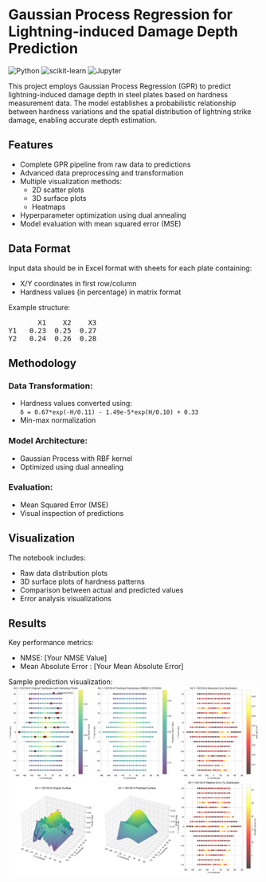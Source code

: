 # Gaussian Process Regression for Lightning-induced Damage Depth Prediction

![Python](https://img.shields.io/badge/Python-3.7%2B-blue)
![scikit-learn](https://img.shields.io/badge/scikit--learn-1.0%2B-orange)
![Jupyter](https://img.shields.io/badge/Jupyter-Notebook-red)

This project employs Gaussian Process Regression (GPR) to predict lightning-induced damage depth in steel plates based on hardness measurement data. The model establishes a probabilistic relationship between hardness variations and the spatial distribution of lightning strike damage, enabling accurate depth estimation.
## Features

- Complete GPR pipeline from raw data to predictions
- Advanced data preprocessing and transformation
- Multiple visualization methods:
  - 2D scatter plots
  - 3D surface plots
  - Heatmaps
- Hyperparameter optimization using dual annealing
- Model evaluation with mean squared error (MSE)

## Data Format
Input data should be in Excel format with sheets for each plate containing:
- X/Y coordinates in first row/column
- Hardness values (in percentage) in matrix format

Example structure:
<pre>
       X1    X2    X3
Y1   0.23  0.25  0.27
Y2   0.24  0.26  0.28
</pre>



## Methodology
### Data Transformation:
- Hardness values converted using:  
  `δ = 0.67*exp(-H/0.11) - 1.49e-5*exp(H/0.10) + 0.33`
- Min-max normalization

### Model Architecture:
- Gaussian Process with RBF kernel
- Optimized using dual annealing

### Evaluation:
- Mean Squared Error (MSE)
- Visual inspection of predictions

## Visualization
The notebook includes:
- Raw data distribution plots
- 3D surface plots of hardness patterns
- Comparison between actual and predicted values
- Error analysis visualizations

## Results
Key performance metrics:
- NMSE: [Your NMSE Value]
- Mean Absolute Error : [Your Mean Absolute Error]

Sample prediction visualization:  
![Prediction Visualization](images/prediction_example.png)
